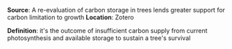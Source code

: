**Source**: A re-evaluation of carbon storage in trees lends greater support for carbon limitation to growth
**Location**: Zotero

**Definition**: it's the outcome of insufficient carbon supply from current photosynthesis and available storage to sustain a tree's survival
